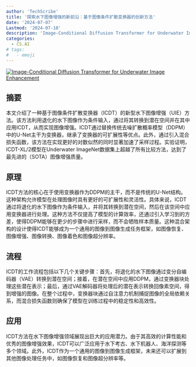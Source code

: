 ```yaml
---
author: 'TechScribe'
title: '探索水下图像增强的新前沿：基于图像条件扩散变换器的创新方法'
date: '2024-07-07'
Lastmod: '2024-07-10'
description: 'Image-Conditional Diffusion Transformer for Underwater Image Enhancement'
categories:
  - CS.AI
# tags:
#   - emoji
---
```


[![Image-Conditional Diffusion Transformer for Underwater Image Enhancement](https://arxiv-research-1301205113.cos.ap-guangzhou.myqcloud.com/images/2407.05389v1.pdf_0.jpg)](https://arxiv.org/abs/2407.05389v1)

## 摘要

本文介绍了一种基于图像条件扩散变换器（ICDT）的新型水下图像增强（UIE）方法。该方法利用退化的水下图像作为条件输入，通过将其转换到潜在空间并在其中应用ICDT，从而实现图像增强。ICDT通过替换传统去噪扩散概率模型（DDPM）中的U-Net主干为变换器，继承了变换器的可扩展性等优点。此外，通过引入混合损失函数，该方法在实现更好的对数似然的同时显著加速了采样过程。实验证明，ICDT-XL/2模型在Underwater ImageNet数据集上超越了所有比较方法，达到了最先进的（SOTA）图像增强质量。<!--more-->

## 原理

ICDT方法的核心在于使用变换器作为DDPM的主干，而不是传统的U-Net结构。这种架构允许模型在处理图像时具有更好的可扩展性和灵活性。具体来说，ICDT通过将退化的水下图像作为条件输入，并将其转换到潜在空间，然后在该空间中应用变换器进行处理。这种方法不仅提高了模型的计算效率，还通过引入学习到的方差，使得DDPM能够在更少的步骤中进行采样，而不会牺牲样本质量。这种混合架构的设计使得ICDT能够成为一个通用的图像到图像生成任务框架，如图像恢复、图像增强、图像转换、图像着色和图像超分辨率。

## 流程

ICDT的工作流程包括以下几个关键步骤：首先，将退化的水下图像通过变分自编码器（VAE）转换到潜在空间；接着，在潜在空间中应用DDPM，通过变换器块处理这些潜在表示；最后，通过VAE解码器将处理后的潜在表示转换回像素空间，得到增强的图像。在整个过程中，变换器块通过自注意力机制捕捉图像的全局依赖关系，而混合损失函数则确保了模型在训练过程中的稳定性和高效性。

## 应用

ICDT方法在水下图像增强领域展现出巨大的应用潜力。由于其高效的计算性能和优秀的图像增强效果，ICDT可以广泛应用于水下考古、水下机器人、海洋探测等多个领域。此外，ICDT作为一个通用的图像到图像生成框架，未来还可以扩展到其他图像处理任务中，如图像恢复和图像超分辨率等。